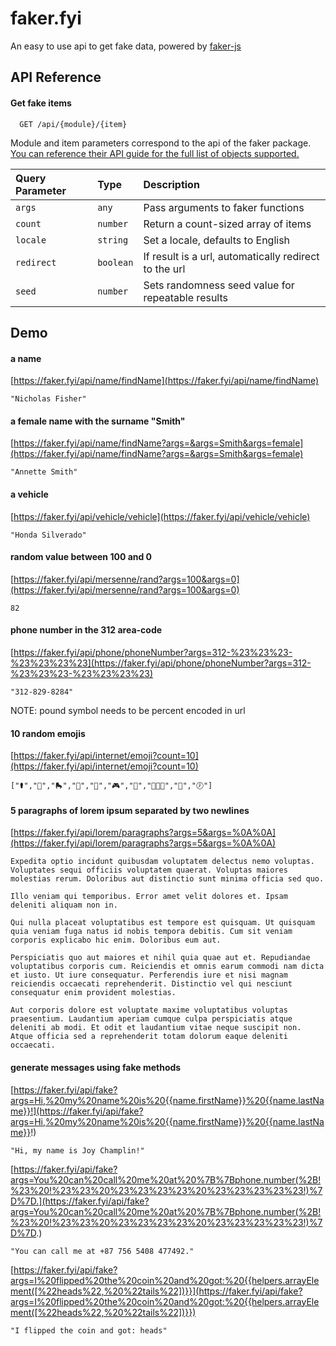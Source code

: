 # faker.fyi

An easy to use api to get fake data, powered by [faker-js](https://www.npmjs.com/package/@faker-js/faker)




## API Reference

#### Get fake items

```http
  GET /api/{module}/{item}
```

Module and item parameters correspond to the api of the faker package. [You can reference their API guide for the full list of objects supported.](https://fakerjs.dev/api/address.html)

| Query Parameter | Type     | Description                |
| :-------- | :------- | :------------------------- |
| `args` | `any` | Pass arguments to faker functions |
| `count` | `number` | Return a count-sized array of items |
| `locale` | `string` | Set a locale, defaults to English |
| `redirect` | `boolean` | If result is a url, automatically redirect to the url |
| `seed` | `number` | Sets randomness seed value for repeatable results |




## Demo

#### a name
[https://faker.fyi/api/name/findName](https://faker.fyi/api/name/findName)

    "Nicholas Fisher"

#### a female name with the surname "Smith"
[https://faker.fyi/api/name/findName?args=&args=Smith&args=female](https://faker.fyi/api/name/findName?args=&args=Smith&args=female)

    "Annette Smith"

#### a vehicle
[https://faker.fyi/api/vehicle/vehicle](https://faker.fyi/api/vehicle/vehicle)

    "Honda Silverado"

#### random value between 100 and 0
[https://faker.fyi/api/mersenne/rand?args=100&args=0](https://faker.fyi/api/mersenne/rand?args=100&args=0)

    82

#### phone number in the 312 area-code
[https://faker.fyi/api/phone/phoneNumber?args=312-%23%23%23-%23%23%23%23](https://faker.fyi/api/phone/phoneNumber?args=312-%23%23%23-%23%23%23%23)

    "312-829-8284"

NOTE: pound symbol needs to be percent encoded in url

#### 10 random emojis
[https://faker.fyi/api/internet/emoji?count=10](https://faker.fyi/api/internet/emoji?count=10)

```
["⚰️","🦑","🛼","🖕","🍗","🎮","🦘","👩🏿‍🦱","🏉","🕖"]
```

#### 5 paragraphs of lorem ipsum separated by two newlines
[https://faker.fyi/api/lorem/paragraphs?args=5&args=%0A%0A](https://faker.fyi/api/lorem/paragraphs?args=5&args=%0A%0A)

```
Expedita optio incidunt quibusdam voluptatem delectus nemo voluptas. Voluptates sequi officiis voluptatem quaerat. Voluptas maiores molestias rerum. Doloribus aut distinctio sunt minima officia sed quo.

Illo veniam qui temporibus. Error amet velit dolores et. Ipsam deleniti aliquam non in.

Qui nulla placeat voluptatibus est tempore est quisquam. Ut quisquam quia veniam fuga natus id nobis tempora debitis. Cum sit veniam corporis explicabo hic enim. Doloribus eum aut.

Perspiciatis quo aut maiores et nihil quia quae aut et. Repudiandae voluptatibus corporis cum. Reiciendis et omnis earum commodi nam dicta et iusto. Ut iure consequatur. Perferendis iure et nisi magnam reiciendis occaecati reprehenderit. Distinctio vel qui nesciunt consequatur enim provident molestias.

Aut corporis dolore est voluptate maxime voluptatibus voluptas praesentium. Laudantium aperiam cumque culpa perspiciatis atque deleniti ab modi. Et odit et laudantium vitae neque suscipit non. Atque officia sed a reprehenderit totam dolorum eaque deleniti occaecati.
```

#### generate messages using fake methods
[https://faker.fyi/api/fake?args=Hi,%20my%20name%20is%20{{name.firstName}}%20{{name.lastName}}!](https://faker.fyi/api/fake?args=Hi,%20my%20name%20is%20{{name.firstName}}%20{{name.lastName}}!)

    "Hi, my name is Joy Champlin!"

[https://faker.fyi/api/fake?args=You%20can%20call%20me%20at%20%7B%7Bphone.number(%2B!%23%20!%23%23%20%23%23%23%23%20%23%23%23%23%23!)%7D%7D.](https://faker.fyi/api/fake?args=You%20can%20call%20me%20at%20%7B%7Bphone.number(%2B!%23%20!%23%23%20%23%23%23%23%20%23%23%23%23%23!)%7D%7D.)

    "You can call me at +87 756 5408 477492."

[https://faker.fyi/api/fake?args=I%20flipped%20the%20coin%20and%20got:%20{{helpers.arrayElement([%22heads%22,%20%22tails%22])}}](https://faker.fyi/api/fake?args=I%20flipped%20the%20coin%20and%20got:%20{{helpers.arrayElement([%22heads%22,%20%22tails%22])}})

    "I flipped the coin and got: heads"